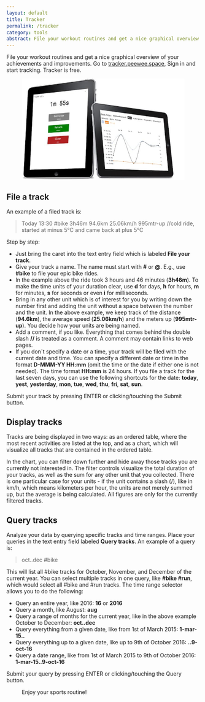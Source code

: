```yaml
---
layout: default
title: Tracker
permalink: /tracker
category: tools
abstract: File your workout routines and get a nice graphical overview of your achievements and improvements.
---
```


File your workout routines and get a nice graphical overview of your achievements and improvements. Go to [tracker.peewee.space](http://tracker.peewee.space), Sign in and start tracking. Tracker is free.

<figure>
<a href="http://tracker.peewee.space"><img src="/i/tracker/tracker.jpg" /></a>
</figure>

## File a track

An example of a filed track is:

> Today 13:30 #bike 3h46m 94.6km 25.06km/h 995mtr-up //cold ride, started at minus 5°C and came back at plus 5°C

Step by step:

- Just bring the caret into the text entry field which is labeled **File your track**.
- Give your track a name. The name must start with **#** or **@**. E.g., use **#bike** to file your epic bike rides.
- In the example above the ride took 3 hours and 46 minutes (**3h46m**). To make the time units of your duration clear, use **d** for days, **h** for hours, **m** for minutes, **s** for seconds or even **i** for milliseconds.
- Bring in any other unit which is of interest for you by writing down the number first and adding the unit without a space between the number and the unit. In the above example, we keep track of the distance (**94.6km**), the average speed (**25.06km/h**) and the meters up (**995mtr-up**). You decide how your units are being named.
- Add a comment, if you like. Everything that comes behind the double slash **//** is treated as a comment. A comment may contain links to web pages.
- If you don´t specify a date or a time, your track will be filed with the current date and time. You can specify a different date or time in the format **D-MMM-YY HH:mm** (omit the time or the date if either one is not needed). The time format **HH:mm** is 24 hours. If you file a track for the last seven days, you can use the following shortcuts for the date: **today**, **yest**, **yesterday**, **mon**, **tue**, **wed**, **thu**, **fri**, **sat**, **sun**.

Submit your track by pressing ENTER or clicking/touching the Submit button.

## Display tracks

Tracks are being displayed in two ways: as an ordered table, where the most recent activities are listed at the top,
and as a chart, which will visualize all tracks that are contained in the ordered table.

In the chart, you can filter down further and hide away those tracks you are currently not interested in.
The filter controls visualize the total duration of your tracks, as well as the sum for any other unit that you collected.
There is one particular case for your units - if the unit contains a slash (/), like in km/h, which means kilometers per hour, the units are not merely summed up, but the average is being calculated. All figures are only for the currently filtered tracks.

## Query tracks

Analyze your data by querying specific tracks and time ranges. Place your queries in the text entry field labeled **Query tracks**. An example of a query is:

> oct..dec #bike

This will list all #bike tracks for October, November, and December of the current year. You can select multiple tracks in one query, like **#bike #run**, which would select all #bike and #run tracks. The time range selector allows you to do the following:

- Query an entire year, like 2016: **16** or **2016**
- Query a month, like August: **aug**
- Query a range of months for the current year, like in the above example October to December: **oct..dec**
- Query everything from a given date, like from 1st of March 2015: **1-mar-15..**
- Query everything up to a given date, like up to 9th of October 2016: **..9-oct-16**
- Query a date range, like from 1st of March 2015 to 9th of October 2016: **1-mar-15..9-oct-16**

Submit your query by pressing ENTER or clicking/touching the Query button.

<figure>Enjoy your sports routine!</figure>
